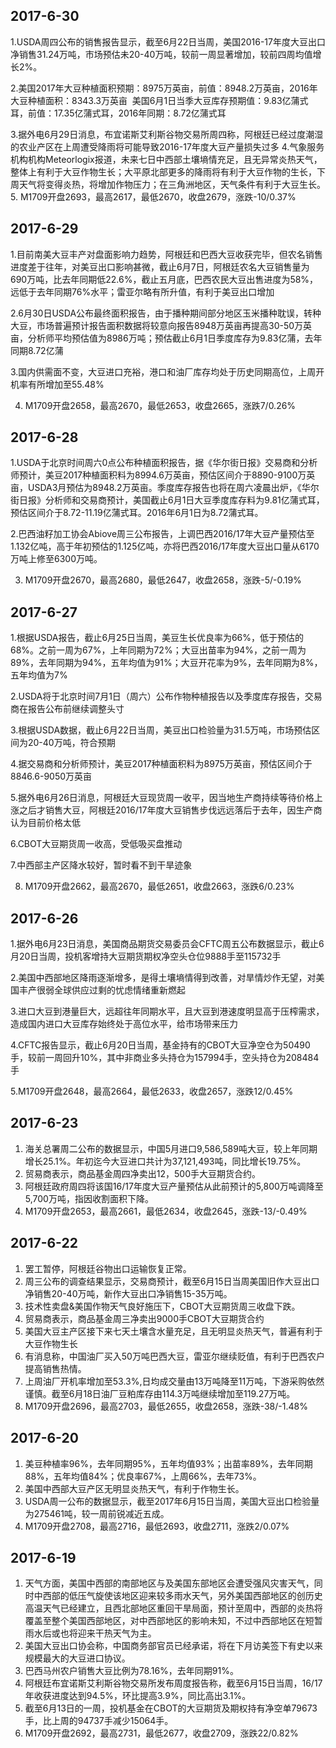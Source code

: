 ## 2017-6-30
1.USDA周四公布的销售报告显示，截至6月22日当周，美国2016-17年度大豆出口净销售31.24万吨，市场预估未20-40万吨，较前一周显著增加，较前四周均值增长2%。

2.美国2017年大豆种植面积预期：8975万英亩，前值：8948.2万英亩，2016年大豆种植面积：8343.3万英亩
  美国6月1日当季大豆库存预期值：9.83亿蒲式耳，前值：17.35亿蒲式耳，2016年同期：8.72亿蒲式耳
  
3.据外电6月29日消息，布宜诺斯艾利斯谷物交易所周四称，阿根廷已经过度潮湿的农业产区在上周遭受降雨将可能导致2016-17年度大豆产量损失过多
4.气象服务机构机构Meteorlogix报道，未来七日中西部土壤墒情充足，且无异常炎热天气，整体上有利于大豆作物生长；大平原北部更多的降雨将有利于大豆作物的生长，下周天气将变得炎热，将增加作物压力；在三角洲地区，天气条件有利于大豆生长。
5. M1709开盘2693，最高2617，最低2670，收盘2679，涨跌-10/0.37%
## 2017-6-29
1.目前南美大豆丰产对盘面影响力趋势，阿根廷和巴西大豆收获完毕，但农名销售进度差于往年，对美豆出口影响甚微，截止6月7日，阿根廷农名大豆销售量为690万吨，比去年同期低22.6%，截止五月底，巴西农民大豆出售进度为58%，远低于去年同期76%水平；雷亚尔略有所升值，有利于美豆出口增加

2.6月30日USDA公布最终面积报告，由于播种期间部分地区玉米播种耽误，转种大豆，市场普遍预计报告面积数据将较意向报告8948万英亩再提高30-50万英亩，分析师平均预估值为8986万吨；预估截止6月1日季度库存为9.83亿蒲，去年同期8.72亿蒲

3.国内供需面不变，大豆进口充裕，港口和油厂库存均处于历史同期高位，上周开机率有所增加至55.48%

4. M1709开盘2658，最高2670，最低2653，收盘2665，涨跌7/0.26%

## 2017-6-28
1.USDA于北京时间周六0点公布种植面积报告，据《华尔街日报》交易商和分析师预计，美豆2017种植面积料为8994.6万英亩，预估区间介于8890-9100万英亩，USDA3月预估为8948.2万英亩。季度库存报告也将在周六凌晨出炉，《华尔街日报》分析师和交易商预计，美国截止6月1日大豆季度库存料为9.81亿蒲式耳，预估区间介于8.72-11.19亿蒲式耳。2016年6月1日为8.72蒲式耳。

2.巴西油籽加工协会Abiove周三公布报告，上调巴西2016/17年大豆产量预估至1.132亿吨，高于年初预估的1.125亿吨，亦将巴西2016/17年度大豆出口量从6170万吨上修至6300万吨。

3. M1709开盘2670，最高2680，最低2647，收盘2658，涨跌-5/-0.19%

## 2017-6-27
1.根据USDA报告，截止6月25日当周，美豆生长优良率为66%，低于预估的68%。之前一周为67%，上年同期为72%；大豆出苗率为94%，之前一周为89%，去年同期为94%，五年均值为91%；大豆开花率为9%，去年同期为8%，五年均值为7%

2.USDA将于北京时间7月1日（周六）公布作物种植报告以及季度库存报告，交易商在报告公布前继续调整头寸

3.根据USDA数据，截止6月22日当周，美豆出口检验量为31.5万吨，市场预估区间为20-40万吨，符合预期

4.据交易商和分析师预计，美豆2017种植面积料为8975万英亩，预估区间介于8846.6-9050万英亩

5.据外电6月26日消息，阿根廷大豆现货周一收平，因当地生产商持续等待价格上涨之后才销售大豆，阿根廷2016/17年度大豆销售步伐远远落后于去年，因生产商认为目前价格太低

6.CBOT大豆期货周一收高，受低吸买盘推动

7.中西部主产区降水较好，暂时看不到干旱迹象

8. M1709开盘2662，最高2670，最低2651，收盘2663，涨跌6/0.23%

## 2017-6-26
1.据外电6月23日消息，美国商品期货交易委员会CFTC周五公布数据显示，截止6月20日当周，投机客增持大豆期货期权净空头仓位9888手至115732手

2.美国中西部地区降雨逐渐增多，是得土壤墒情得到改善，对旱情炒作无望，对美国丰产很弱全球供应过剩的忧虑情绪重新燃起

3.进口大豆到港量巨大，远超往年同期水平，且大豆到港速度明显高于压榨需求，造成国内进口大豆库存始终处于高位水平，给市场带来压力

4.CFTC报告显示，截止6月20日当周，基金持有的CBOT大豆净空仓为50490手，较前一周回升10%，其中非商业多头持仓为157994手，空头持仓为208484手

5.M1709开盘2648，最高2664，最低2633，收盘2657，涨跌12/0.45%






## 2017-6-23
1. 海关总署周二公布的数据显示，中国5月进口9,586,589吨大豆，较上年同期增长25.1%。年初迄今大豆进口共计为37,121,493吨，同比增长19.75%。
2. 贸易商表示，商品基金周四净卖出12，500手大豆期货合约。
3. 阿根廷政府周四将该国16/17年度大豆产量预估从此前预计的5,800万吨调降至5,700万吨，指因收割面积下降。
4. M1709开盘2653，最高2661，最低2634，收盘2645，涨跌-13/-0.49%


## 2017-6-22
1. 罢工暂停，阿根廷谷物出口运输恢复正常。
2. 周三公布的调查结果显示，交易商预计，截至6月15日当周美国旧作大豆出口净销售20-40万吨，新作大豆出口净销售15-35万吨。
3. 技术性卖盘&美国作物天气良好施压下，CBOT大豆期货周三收盘下跌。
4. 贸易商表示，商品基金周三净卖出9000手CBOT大豆期货合约
5. 美国大豆主产区接下来七天土壤含水量充足，且无明显炎热天气，普遍有利于大豆作物生长
6. 有消息称，中国油厂买入50万吨巴西大豆，雷亚尔继续贬值，有利于巴西农户提高销售热情。
7. 上周油厂开机率增加至53.3%,日均成交量由13万吨降至11万吨，下游采购依然谨慎。截至6月18日油厂豆粕库存由114.3万吨继续增加至119.27万吨。
8. M1709开盘2696，最高2703，最低2655，收盘2658，涨跌-38/-1.48%



## 2017-6-20
1. 美豆种植率96%，去年同期95%，五年均值93%；出苗率89%，去年同期88%，五年均值84%；优良率67%，上周66%，去年73%。
2. 美国中西部大豆产区无明显炎热天气，有利于作物生长。
3. USDA周一公布的数据显示，截至2017年6月15日当周，美国大豆出口检验量为275461吨，较一周前锐减近五成。
4. M1709开盘2708，最高2716，最低2693，收盘2711，涨跌2/0.07%

## 2017-6-19
1. 天气方面，美国中西部的南部地区与及美国东部地区会遭受强风灾害天气，同时中西部的低压气旋使该地区迎来较多雨水天气，另外美国西部地区的创历史高温天气已经建立，且西北部地区重回干旱局面，预计至周中，西部的炎热将覆盖至整个美国西部地区，对中西部地区的影响未知，不过中西部地区在短暂雨水后或也将迎来干热天气为主。
2. 美国大豆出口协会称，中国商务部官员已经承诺，将在下月访美签下有史以来规模最大的大豆进口协议。
3. 巴西马州农户销售大豆比例为78.16%，去年同期91%。
4. 阿根廷布宜诺斯艾利斯谷物交易所发布周度报告称，截至6月15日当周，16/17年收获进度达到94.5%，环比提高3.9%，同比高出3.1%。
5. 截至6月13日的一周，投机基金在CBOT的大豆期货及期权持有净空单79673手，比上周的94737手减少15064手。
6. M1709开盘2692，最高2731，最低2677，收盘2709，涨跌22/0.82%


